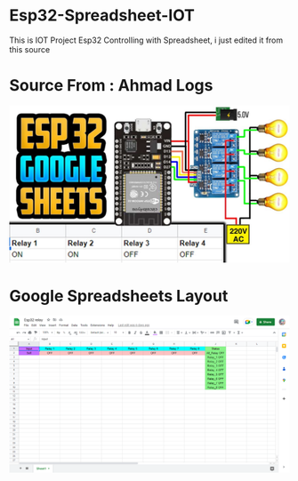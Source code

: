 # Esp32-Spreadsheet-IOT
This is IOT Project Esp32 Controlling with Spreadsheet, i just edited it from this source
# Source From : Ahmad Logs
[![Watch the video](./image/yem5EysVlochd.jpg)](https://www.youtube.com/watch?v=yem5EysVloc&ab_channel=AhmadLogs)
# Google Spreadsheets Layout 
![Layout](./image/Screenshot%20(264).png)